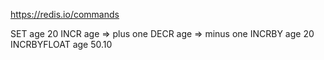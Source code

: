 https://redis.io/commands

SET age 20
INCR age => plus one
DECR age  => minus one
INCRBY age 20 
INCRBYFLOAT age 50.10 

